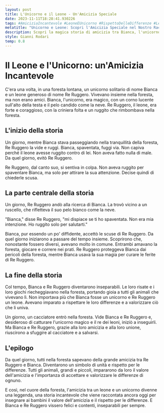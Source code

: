 ```yaml
---
layout: post
title: L'Unicorno e il Leone - Un'Amicizia Speciale
date: 2023-11-11T18:28:41.930226
tags: #AmiciziaIncantevole #LeoneEUnicorno #RispettoDelleDifferenze #LeggendaDellaForesta
metatitle: "Unicorno e Leone: Scopri l'Amicizia Speciale nel Nostro Racconto per Bambini"
description: Scopri la magica storia di amicizia tra Bianca, l'unicorno solitario, e Re Ruggero, il leone generoso. Un racconto incantevole che insegna il valore dell'amicizia e il rispetto per le differenze. Un'avventura nella foresta che catturerà l'immaginazione dei bambini.
style: Gianni Rodari
temp: 0.8
---
```

# Il Leone e l'Unicorno: un'Amicizia Incantevole

C'era una volta, in una foresta lontana, un unicorno solitario di nome Bianca e un leone generoso di nome Re Ruggero. Vivevano insieme nella foresta, ma non erano amici. Bianca, l'unicorno, era magico, con un corno lucente sull'alto della testa e il pelo candido come la neve. Re Ruggero, il leone, era forte e coraggioso, con la criniera folta e un ruggito che rimbombava nella foresta.

## L'inizio della storia
Un giorno, mentre Bianca stava passeggiando nella tranquillità della foresta, Re Ruggero la vide e ruggì. Bianca, spaventata, fuggì via. Non capiva perché il leone avesse ruggito contro di lei. Non aveva fatto nulla di male. Da quel giorno, evitò Re Ruggero.

Re Ruggero, dal canto suo, si sentiva in colpa. Non aveva ruggito per spaventare Bianca, ma solo per attirare la sua attenzione. Decise quindi di chiederle scusa.

## La parte centrale della storia
Un giorno, Re Ruggero andò alla ricerca di Bianca. La trovò vicino a un ruscello, che rifletteva il suo pelo bianco come la neve.

"Bianca," disse Re Ruggero, "mi dispiace se ti ho spaventata. Non era mia intenzione. Ho ruggito solo per salutarti."

Bianca, pur essendo un po' diffidente, accettò le scuse di Re Ruggero. Da quel giorno iniziarono a passare del tempo insieme. Scoprirono che, nonostante fossero diversi, avevano molto in comune. Entrambi amavano la foresta, giocare e correre nei prati. Re Ruggero proteggeva Bianca dai pericoli della foresta, mentre Bianca usava la sua magia per curare le ferite di Re Ruggero.

## La fine della storia
Col tempo, Bianca e Re Ruggero diventarono inseparabili. Le loro risate e i loro giochi riecheggiavano nella foresta, portando gioia a tutti gli animali che vivevano lì. Non importava più che Bianca fosse un unicorno e Re Ruggero un leone. Avevano imparato a rispettare le loro differenze e a valorizzare ciò che li univa.

Un giorno, un cacciatore entrò nella foresta. Vide Bianca e Re Ruggero e, desideroso di catturare l'unicorno magico e il re dei leoni, iniziò a inseguirli. Ma Bianca e Re Ruggero, grazie alla loro amicizia e alla loro unione, riuscirono a sfuggire al cacciatore e a salvarsi.

## L'epilogo
Da quel giorno, tutti nella foresta sapevano della grande amicizia tra Re Ruggero e Bianca. Diventarono un simbolo di unità e rispetto per le differenze. Tutti gli animali, grandi e piccoli, impararono da loro il valore dell'amicizia e l'importanza di accettare e valorizzare le differenze di ognuno.

E così, nel cuore della foresta, l'amicizia tra un leone e un unicorno divenne una leggenda, una storia incantevole che viene raccontata ancora oggi per insegnare ai bambini il valore dell'amicizia e il rispetto per le differenze. E Bianca e Re Ruggero vissero felici e contenti, inseparabili per sempre.

        